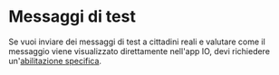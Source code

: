 # Messaggi di test

Se vuoi inviare dei messaggi di test a cittadini reali e valutare come il messaggio viene visualizzato direttamente nell'app IO, devi richiedere un'[abilitazione specifica](../../abilitazioni/test-con-codici-fiscali-reali.md).
